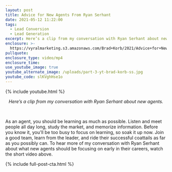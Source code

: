 ```yaml
---
layout: post
title: Advice for New Agents From Ryan Serhant
date: 2021-05-12 11:22:00
tags:
  - Lead Conversion
  - Lead Generation
excerpt: Here’s a clip from my conversation with Ryan Serhant about new agents.
enclosure: >-
  https://vyralmarketing.s3.amazonaws.com/Brad+Korb/2021/Advice+for+New+Agents+From+Ryan+Serhant.mp4
pullquote:
enclosure_type: video/mp4
enclosure_time:
use_youtube_image: true
youtube_alternate_image: /uploads/part-3-yt-brad-korb-ss.jpg
youtube_code: slKVghHse1o
---
```

{% include youtube.html %}

<center><em>Here&rsquo;s a clip from my conversation with Ryan Serhant about new agents.</em></center>

&nbsp;

As an agent, you should be learning as much as possible. Listen and meet people all day long, study the market, and memorize information. Before you know it, you'll be too busy to focus on learning, so soak it up now. Join a good team, learn from the leader, and ride their successful coattails as far as you possibly can. To hear more of my conversation with Ryan Serhant about what new agents should be focusing on early in their careers, watch the short video above.

{% include full-post-cta.html %}
